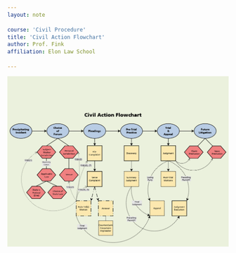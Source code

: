 ```yaml
---
layout: note

course: 'Civil Procedure'
title: 'Civil Action Flowchart'
author: Prof. Fink 
affiliation: Elon Law School 
  
---
```


![Civil Action Flowchart](../assets/img/introduction/CivilAction.png)